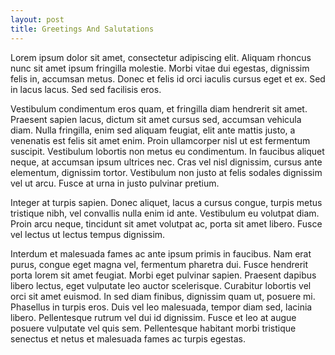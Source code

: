 ```yaml
---
layout: post
title: Greetings And Salutations
---
```


Lorem ipsum dolor sit amet, consectetur adipiscing elit. Aliquam rhoncus nunc sit amet ipsum fringilla molestie. Morbi vitae dui egestas, dignissim felis in, accumsan metus. Donec et felis id orci iaculis cursus eget et ex. Sed in lacus lacus. Sed sed facilisis eros.

<!--more-->

Vestibulum condimentum eros quam, et fringilla diam hendrerit sit amet. Praesent sapien lacus, dictum sit amet cursus sed, accumsan vehicula diam. Nulla fringilla, enim sed aliquam feugiat, elit ante mattis justo, a venenatis est felis sit amet enim. Proin ullamcorper nisl ut est fermentum suscipit. Vestibulum lobortis non metus eu condimentum. In faucibus aliquet neque, at accumsan ipsum ultrices nec. Cras vel nisl dignissim, cursus ante elementum, dignissim tortor. Vestibulum non justo at felis sodales dignissim vel ut arcu. Fusce at urna in justo pulvinar pretium.

Integer at turpis sapien. Donec aliquet, lacus a cursus congue, turpis metus tristique nibh, vel convallis nulla enim id ante. Vestibulum eu volutpat diam. Proin arcu neque, tincidunt sit amet volutpat ac, porta sit amet libero. Fusce vel lectus ut lectus tempus dignissim.

Interdum et malesuada fames ac ante ipsum primis in faucibus. Nam erat purus, congue eget magna vel, fermentum pharetra dui. Fusce hendrerit porta lorem sit amet feugiat. Morbi eget pulvinar sapien. Praesent dapibus libero lectus, eget vulputate leo auctor scelerisque. Curabitur lobortis vel orci sit amet euismod. In sed diam finibus, dignissim quam ut, posuere mi. Phasellus in turpis eros. Duis vel leo malesuada, tempor diam sed, lacinia libero. Pellentesque rutrum vel dui id dignissim. Fusce et leo at augue posuere vulputate vel quis sem. Pellentesque habitant morbi tristique senectus et netus et malesuada fames ac turpis egestas.